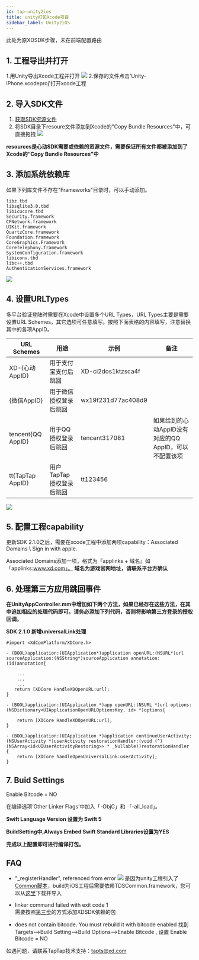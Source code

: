 ```yaml
---
id: tap-unity2ios
title: unity打包Xcode项目
sidebar_label: Unity2iOS
---
```

此处为原XDSDK步骤，未在前端配置路由

## 1. 工程导出并打开

1.用Unity导出Xcode工程并打开
![](http://qnblog.ijemy.com/xd_ios_build.png)
2.保存的文件点击'Unity-iPhone.xcodeproj'打开xcode工程

## 2. 导入SDK文件

1. [获取SDK资源文件](#)
2. 将SDK目录下resoure文件添加到Xcode的"Copy Bundle Resources"中，可直接拖拽
![](http://qnblog.ijemy.com/xd_ios_import.png)

**resources是心动SDK需要或依赖的资源文件，需要保证所有文件都被添加到了Xcode的“Copy Bundle Resources”中**


## 3. 添加系统依赖库
如果下列库文件不存在"Frameworks"目录时，可以手动添加。

```
libz.tbd
libsqlite3.0.tbd
libicucore.tbd
Security.framework
CFNetwork.framework
UIKit.framework
QuartzCore.framework
Foundation.framework
CoreGraphics.Framework
CoreTelephony.framework
SystemConfiguration.framework
libiconv.tbd
libc++.tbd
AuthenticationServices.framework
```  
![](http://qnblog.ijemy.com/xd_ios_import_01.png)


## 4. 设置URLTypes

多平台验证登陆时需要在Xcode中设置多个URL Types，URL Types主要是需要设置URL Schemes，其它选项可任意填写。按照下面表格的内容填写，注意替换其中的各项AppID。

URL Schemes | 用途 |示例 |备注
---|---|---|---|
XD-{心动AppID}|用于支付宝支付后跳回|XD-ci2dos1ktzsca4f
{微信AppID}| 用于微信授权登录后跳回|wx19f231d77ac408d9
tencent{QQ AppID}|用于QQ授权登录后跳回|tencent317081|如果给到的心动AppID没有对应的QQ AppID，可以不配置该项
tt{TapTap AppID}|用户TapTap授权登录后跳回|tt123456

![](http://qnblog.ijemy.com/xd_ios_urltype.png)

## 5. 配置工程capability  

更新SDK 2.1.0之后，需要在xcode工程中添加两项capability：Associated Domains \ Sign in with apple.  



Associated Domains添加一项，格式为『applinks + 域名』如「applinks:www.xd.com」。
**域名为游戏官网地址，请联系平台方确认**   

## 6. 处理第三方应用跳回事件  

**在UnityAppController.mm中增加如下两个方法，如果已经存在这些方法，在其中追加相应的处理代码即可。请务必添加下列代码，否则将影响第三方登录的授权回调。**    

**SDK 2.1.0 新增universalLink处理**   

```
#import <XdComPlatform/XDCore.h>
```

```
- (BOOL)application:(UIApplication*)application openURL:(NSURL*)url sourceApplication:(NSString*)sourceApplication annotation:(id)annotation{

	...
	...
    ...
   return [XDCore HandleXDOpenURL:url];
}

- (BOOL)application:(UIApplication *)app openURL:(NSURL *)url options:(NSDictionary<UIApplicationOpenURLOptionsKey, id> *)options{

    return [XDCore HandleXDOpenURL:url];
}

- (BOOL)application:(UIApplication *)application continueUserActivity:(NSUserActivity *)userActivity restorationHandler:(void (^)(NSArray<id<UIUserActivityRestoring>> * _Nullable))restorationHandler {
    return [XDCore handleOpenUniversalLink:userActivity];
}
```

## 7. Buid Settings  

Enable Bitcode = NO  

在编译选项‘Other Linker Flags’中加入「-ObjC」和 「-all_load」。

**Swift Language Version 设置为 Swift 5**  

**BuildSetting中,Always Embed Swift Standard Libraries设置为YES**  

**完成以上配置即可进行编译打包。**  

## FAQ  

- "_registerHandler", referenced from error
	![](http://qnblog.ijemy.com/xd_ios_build_error_01.png)
	是因为unity工程引入了[Common脚本](#)，build为iOS工程后需要依赖TDSCommon.framework，您可以从[这里](#)下载并导入

- linker command failed with exit code 1  
	需要按照[第三步](# "3. 添加系统依赖库")的方式添加XDSDK依赖的包

- does not contain bitcode. You must rebuild it with bitcode enabled
	找到Targets-->Build Setting-->Build Options-->Enable Bitcode , 设置 Enable Bitcode = NO

如遇问题，请联系TapTap技术支持：tapts@xd.com
